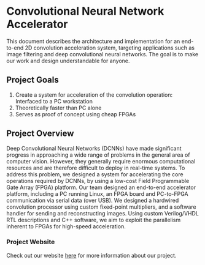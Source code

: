 # Convolutional Neural Network Accelerator

This document describes the architecture and implementation for an end-to-end 2D convolution acceleration system, targeting applications such as image filtering and deep convolutional neural networks. The goal is to make our work and design understandable for anyone.


## Project Goals
1. Create a system for acceleration of the convolution operation: Interfaced to a PC workstation
2. Theoretically faster than PC alone
3. Serves as proof of concept using cheap FPGAs


## Project Overview

Deep Convolutional Neural Networks (DCNNs) have made significant progress in approaching a wide range of problems in the general area of computer vision. However, they generally require enormous computational resources and are therefore difficult to deploy in real-time systems. To address this problem, we designed a system for accelerating the core operations required by DCNNs, by using a low-cost Field Programmable Gate Array (FPGA) platform. Our team designed an end-to-end accelerator platform, including a PC running Linux, an FPGA board and PC-to-FPGA communication via serial data (over USB). We designed a hardwired convolution processor using custom fixed-point multipliers, and a software handler for sending and reconstructing images. Using custom Verilog/VHDL RTL descriptions and C++ software, we aim to exploit the parallelism inherent to FPGAs for high-speed acceleration.

### Project Website
Check out our website [here][website] for more information about our project.

[website]: https://kierajcullen.github.io/-dcnn-.github.io/
